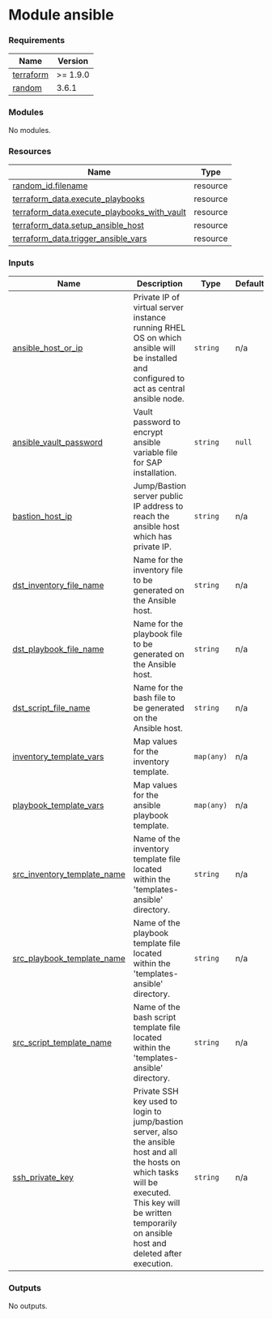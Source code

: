 # Module ansible

<!-- BEGINNING OF PRE-COMMIT-TERRAFORM DOCS HOOK -->
### Requirements

| Name | Version |
|------|---------|
| <a name="requirement_terraform"></a> [terraform](#requirement\_terraform) | >= 1.9.0 |
| <a name="requirement_random"></a> [random](#requirement\_random) | 3.6.1 |

### Modules

No modules.

### Resources

| Name | Type |
|------|------|
| [random_id.filename](https://registry.terraform.io/providers/hashicorp/random/3.6.1/docs/resources/id) | resource |
| [terraform_data.execute_playbooks](https://registry.terraform.io/providers/hashicorp/terraform/latest/docs/resources/data) | resource |
| [terraform_data.execute_playbooks_with_vault](https://registry.terraform.io/providers/hashicorp/terraform/latest/docs/resources/data) | resource |
| [terraform_data.setup_ansible_host](https://registry.terraform.io/providers/hashicorp/terraform/latest/docs/resources/data) | resource |
| [terraform_data.trigger_ansible_vars](https://registry.terraform.io/providers/hashicorp/terraform/latest/docs/resources/data) | resource |

### Inputs

| Name | Description | Type | Default | Required |
|------|-------------|------|---------|:--------:|
| <a name="input_ansible_host_or_ip"></a> [ansible\_host\_or\_ip](#input\_ansible\_host\_or\_ip) | Private IP of virtual server instance running RHEL OS on which ansible will be installed and configured to act as central ansible node. | `string` | n/a | yes |
| <a name="input_ansible_vault_password"></a> [ansible\_vault\_password](#input\_ansible\_vault\_password) | Vault password to encrypt ansible variable file for SAP installation. | `string` | `null` | no |
| <a name="input_bastion_host_ip"></a> [bastion\_host\_ip](#input\_bastion\_host\_ip) | Jump/Bastion server public IP address to reach the ansible host which has private IP. | `string` | n/a | yes |
| <a name="input_dst_inventory_file_name"></a> [dst\_inventory\_file\_name](#input\_dst\_inventory\_file\_name) | Name for the inventory file to be generated on the Ansible host. | `string` | n/a | yes |
| <a name="input_dst_playbook_file_name"></a> [dst\_playbook\_file\_name](#input\_dst\_playbook\_file\_name) | Name for the playbook file to be generated on the Ansible host. | `string` | n/a | yes |
| <a name="input_dst_script_file_name"></a> [dst\_script\_file\_name](#input\_dst\_script\_file\_name) | Name for the bash file to be generated on the Ansible host. | `string` | n/a | yes |
| <a name="input_inventory_template_vars"></a> [inventory\_template\_vars](#input\_inventory\_template\_vars) | Map values for the inventory template. | `map(any)` | n/a | yes |
| <a name="input_playbook_template_vars"></a> [playbook\_template\_vars](#input\_playbook\_template\_vars) | Map values for the ansible playbook template. | `map(any)` | n/a | yes |
| <a name="input_src_inventory_template_name"></a> [src\_inventory\_template\_name](#input\_src\_inventory\_template\_name) | Name of the inventory template file located within the 'templates-ansible' directory. | `string` | n/a | yes |
| <a name="input_src_playbook_template_name"></a> [src\_playbook\_template\_name](#input\_src\_playbook\_template\_name) | Name of the playbook template file located within the 'templates-ansible' directory. | `string` | n/a | yes |
| <a name="input_src_script_template_name"></a> [src\_script\_template\_name](#input\_src\_script\_template\_name) | Name of the bash script template file located within the 'templates-ansible' directory. | `string` | n/a | yes |
| <a name="input_ssh_private_key"></a> [ssh\_private\_key](#input\_ssh\_private\_key) | Private SSH key used to login to jump/bastion server, also the ansible host and all the hosts on which tasks will be executed. This key will be written temporarily on ansible host and deleted after execution. | `string` | n/a | yes |

### Outputs

No outputs.
<!-- END OF PRE-COMMIT-TERRAFORM DOCS HOOK -->
